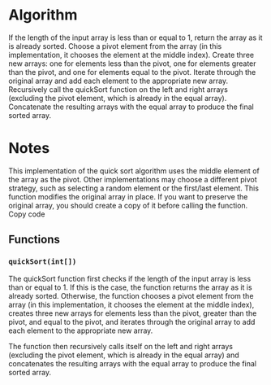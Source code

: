 # Algorithm

If the length of the input array is less than or equal to 1, return the array as it is already sorted.
Choose a pivot element from the array (in this implementation, it chooses the element at the middle index).
Create three new arrays: one for elements less than the pivot, one for elements greater than the pivot, and one for elements equal to the pivot.
Iterate through the original array and add each element to the appropriate new array.
Recursively call the quickSort function on the left and right arrays (excluding the pivot element, which is already in the equal array).
Concatenate the resulting arrays with the equal array to produce the final sorted array.


# Notes

This implementation of the quick sort algorithm uses the middle element of the array as the pivot. Other implementations may choose a different pivot strategy, such as selecting a random element or the first/last element.
This function modifies the original array in place. If you want to preserve the original array, you should create a copy of it before calling the function.
Copy code

## Functions

### `quickSort(int[])`

The quickSort function first checks if the length of the input array is less than or equal to 1. If this is the case, the function returns the array as it is already sorted. Otherwise, the function chooses a pivot element from the array (in this implementation, it chooses the element at the middle index), creates three new arrays for elements less than the pivot, greater than the pivot, and equal to the pivot, and iterates through the original array to add each element to the appropriate new array.

The function then recursively calls itself on the left and right arrays (excluding the pivot element, which is already in the equal array) and concatenates the resulting arrays with the equal array to produce the final sorted array.
